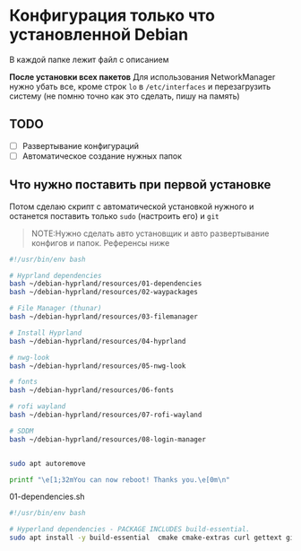 # Конфигурация только что установленной Debian
В каждой папке лежит файл с описанием

**После установки всех пакетов**
Для использования NetworkManager нужно убать все, кроме строк `lo` в `/etc/interfaces` и перезагрузить систему (не помню точно как это сделать, пишу на память)

## TODO
- [ ] Развертывание конфигураций
- [ ] Автоматическое создание нужных папок

## Что нужно поставить при первой установке 
Потом сделаю скрипт с автоматической установкой нужного и останется поставить только `sudo` (настроить его) и `git`

>NOTE:Нужно сделать авто установщик и авто развертывание конфигов и папок. Референсы ниже

```bash
#!/usr/bin/env bash

# Hyprland dependencies
bash ~/debian-hyprland/resources/01-dependencies
bash ~/debian-hyprland/resources/02-waypackages

# File Manager (thunar)
bash ~/debian-hyprland/resources/03-filemanager

# Install Hyprland
bash ~/debian-hyprland/resources/04-hyprland

# nwg-look
bash ~/debian-hyprland/resources/05-nwg-look

# fonts
bash ~/debian-hyprland/resources/06-fonts

# rofi wayland
bash ~/debian-hyprland/resources/07-rofi-wayland

# SDDM
bash ~/debian-hyprland/resources/08-login-manager


sudo apt autoremove

printf "\e[1;32mYou can now reboot! Thanks you.\e[0m\n"
```

01-dependencies.sh
```bash
#!/usr/bin/env bash

# Hyperland dependencies - PACKAGE INCLUDES build-essential.
sudo apt install -y build-essential  cmake cmake-extras curl gettext gir1.2-graphene-1.0 git glslang-tools gobject-introspection golang hwdata jq libavcodec-dev libavformat-dev libavutil-dev libcairo2-dev libdeflate-dev libdisplay-info-dev libdrm-dev libegl1-mesa-dev libgbm-dev libgdk-pixbuf-2.0-dev libgdk-pixbuf2.0-bin libgirepository1.0-dev libgl1-mesa-dev libgraphene-1.0-0 libgraphene-1.0-dev libgtk-3-dev libgulkan-0.15-0 libgulkan-dev libinih-dev libinput-dev libjbig-dev libjpeg-dev libjpeg62-turbo-dev liblerc-dev libliftoff-dev liblzma-dev libnotify-bin libpam0g-dev libpango1.0-dev libpipewire-0.3-dev libqt6svg6 libseat-dev libstartup-notification0-dev libswresample-dev libsystemd-dev libtiff-dev libtiffxx6 libtomlplusplus-dev libudev-dev libvkfft-dev libvulkan-dev libvulkan-volk-dev libwayland-dev libwebp-dev libxcb-composite0-dev libxcb-cursor-dev libxcb-dri3-dev libxcb-ewmh-dev libxcb-icccm4-dev libxcb-present-dev libxcb-render-util0-dev libxcb-res0-dev libxcb-util-dev libxcb-xinerama0-dev libxcb-xinput-dev libxcb-xkb-dev libxkbcommon-dev libxkbcommon-x11-dev libxkbregistry-dev libxml2-dev libxxhash-dev meson ninja-build openssl psmisc python3-mako python3-markdown python3-markupsafe python3-yaml qt6-base-dev scdoc seatd spirv-tools vulkan-utility-libraries-dev wayland-protocols xdg-desktop-portal xwayland
```
